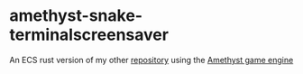 # amethyst-snake-terminalscreensaver

An ECS rust version of my other [repository](https://github.com/elan17/snakes-terminalsaver) using the [Amethyst game engine](https://amethyst.rs/)
